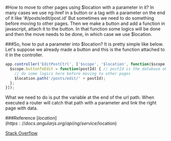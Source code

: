 #How to move to other pages using $location with a parameter in it?
In many cases we use ng-href in a button or a tag with a parameter on the end of it like '#/posts/edit/post.id'
But sometimes we need to do something before moving to other pages. Then we make a button and add a function in javascript, attach it to the button. In that function some logics will be done and then the move needs to be done, in which case we use $location.

###So, how to put a parameter into $location?
It is pretty simple like below.
Let's suppose we already made a button and this is the function attached to it in the controller.

```javascript
app.controller('EditPostCtrl', ['$scope', '$location', function($scope, $location) {
  $scope.buttonToEdit = function(postId) { // postId is the database object id
    // do some logics here before moving to other pages
    $location.path('/posts/edit/' + postId);
  };
}]);
```
What we need to do is put the variable at the end of the url path. When executed a router will catch that path with a parameter and link the right page with data.

###Reference
[$location](https://docs.angularjs.org/api/ng/service/$location)

[Stack Overflow](http://stackoverflow.com/questions/22688779/passing-parameter-inside-location-path-in-angular)
